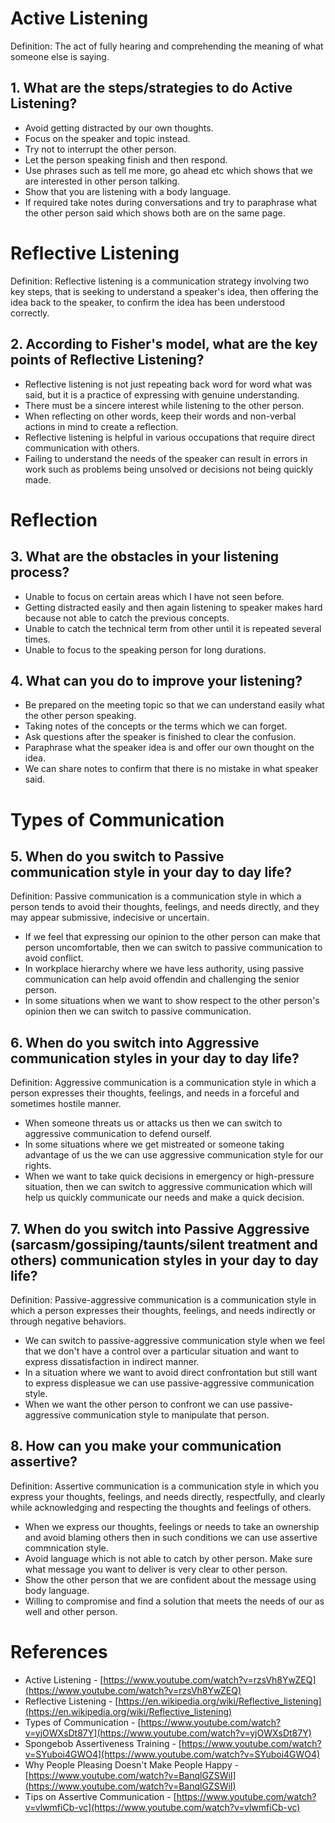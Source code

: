 # Active Listening

Definition: The act of fully hearing and comprehending the meaning of what someone else is saying.

## 1. What are the steps/strategies to do Active Listening?

- Avoid getting distracted by our own thoughts.
- Focus on the speaker and topic instead.
- Try not to interrupt the other person.
- Let the person speaking finish and then respond.
- Use phrases such as tell me more, go ahead etc which shows that we are interested in other person talking.
- Show that you are listening with a body language.
- If required take notes during conversations and try to paraphrase what the other person said which shows both are on the same page.
  
# Reflective Listening

Definition: Reflective listening is a communication strategy involving two key steps, that is seeking to understand a speaker's idea, then offering the idea back to the speaker, to confirm the idea has been understood correctly.

## 2. According to Fisher's model, what are the key points of Reflective Listening?

- Reflective listening is not just repeating back word for word what was said, but it is a practice of expressing with genuine understanding.
- There must be a sincere interest while listening to the other person.
- When reflecting on other words, keep their words and non-verbal actions in mind to create a reflection.
- Reflective listening is helpful in various occupations that require direct communication with others.
- Failing to understand the needs of the speaker can result in errors in work such as problems being unsolved or decisions not being quickly made.

# Reflection

## 3. What are the obstacles in your listening process?

- Unable to focus on certain areas which I have not seen before.
- Getting distracted easily and then again listening to speaker makes hard because not able to catch the previous concepts.
- Unable to catch the technical term from other until it is repeated several times.
- Unable to focus to the speaking person for long durations.

## 4. What can you do to improve your listening?

- Be prepared on the meeting topic so that we can understand easily what the other person speaking.
- Taking notes of the concepts or the terms which we can forget.
- Ask questions after the speaker is finished to clear the confusion.
- Paraphrase what the speaker idea is and offer our own thought on the idea.
- We can share notes to confirm that there is no mistake in what speaker said.

# Types of Communication

## 5. When do you switch to Passive communication style in your day to day life?

Definition: Passive communication is a communication style in which a person tends to avoid their thoughts, feelings, and needs directly, and they may appear submissive, indecisive or uncertain.

- If we feel that expressing our opinion to the other person can make that person uncomfortable, then we can switch to passive communication to avoid conflict.
- In workplace hierarchy where we have less authority, using passive communication can help avoid offendin and challenging the senior person.
- In some situations when we want to show respect to the other person's opinion then we can switch to passive communication.

## 6. When do you switch into Aggressive communication styles in your day to day life?

Definition: Aggressive communication is a communication style in which a person expresses their thoughts, feelings, and needs in a forceful and sometimes hostile manner.

- When someone threats us or attacks us then we can switch to aggressive communication to defend ourself.
- In some situations where we get mistreated or someone taking advantage of us the we can use aggressive communication style for our rights.
- When we want to take quick decisions in emergency or high-pressure situation, then we can switch to aggressive communication which will help us quickly communicate our needs and make a quick decision.

## 7. When do you switch into Passive Aggressive (sarcasm/gossiping/taunts/silent treatment and others) communication styles in your day to day life?

Definition: Passive-aggressive communication is a communication style in which a person expresses their thoughts, feelings, and needs indirectly or through negative behaviors.

- We can switch to passive-aggressive communication style when we feel that we don't have a control over a particular situation and want to express dissatisfaction in indirect manner.
- In a situation where we want to avoid direct confrontation but still want to express displeasue we can use passive-aggressive communication style.
- When we want the other person to confront we can use passive-aggressive communication style to manipulate that person.

## 8. How can you make your communication assertive?

Definition: Assertive communication is a communication style in which you express your thoughts, feelings, and needs directly, respectfully, and clearly while acknowledging and respecting the thoughts and feelings of others.

- When we express our thoughts, feelings or needs to take an ownership and avoid blaming others then in such conditions we can use assertive commnication style.
- Avoid language which is not able to catch by other person. Make sure what message you want to deliver is very clear to other person.
- Show the other person that we are confident about the message using body language.
- Willing to compromise and find a solution that meets the needs of our as well and other person.

# References
- Active Listening - [https://www.youtube.com/watch?v=rzsVh8YwZEQ](https://www.youtube.com/watch?v=rzsVh8YwZEQ)
- Reflective Listening - [https://en.wikipedia.org/wiki/Reflective_listening](https://en.wikipedia.org/wiki/Reflective_listening)
- Types of Communication - [https://www.youtube.com/watch?v=yjOWXsDt87Y](https://www.youtube.com/watch?v=yjOWXsDt87Y)
- Spongebob Assertiveness Training - [https://www.youtube.com/watch?v=SYuboi4GWO4](https://www.youtube.com/watch?v=SYuboi4GWO4)
- Why People Pleasing Doesn't Make People Happy  - [https://www.youtube.com/watch?v=BanqlGZSWiI](https://www.youtube.com/watch?v=BanqlGZSWiI)
- Tips on Assertive Communication - [https://www.youtube.com/watch?v=vlwmfiCb-vc](https://www.youtube.com/watch?v=vlwmfiCb-vc)